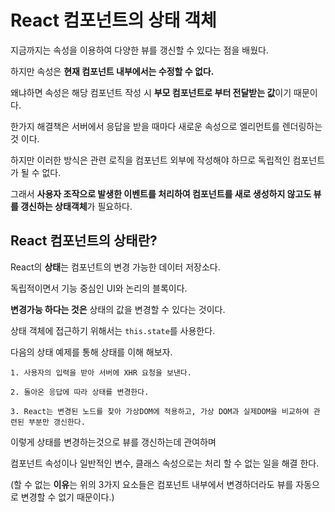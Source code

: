 # React 컴포넌트의 상태 객체

지금까지는 속성을 이용하여 다양한 뷰를 갱신할 수 있다는 점을 배웠다.

하지만 속성은 **현재 컴포넌트 내부에서는 수정할 수 없다.**

왜냐하면 속성은 해당 컴포넌트 작성 시 **부모 컴포넌트로 부터 전달받는 값**이기 때문이다.

한가지 해결책은 서버에서 응답을 받을 때마다 새로운 속성으로 엘리먼트를 렌더링하는 것 이다.

하지만 이러한 방식은 관련 로직을 컴포넌트 외부에 작성해야 하므로 독립적인 컴포넌트가 될 수 없다.

그래서 **사용자 조작으로 발생한 이벤트를 처리하여 컴포넌트를 새로 생성하지 않고도 뷰를 갱신하는 상태객체**가 필요하다.

## React 컴포넌트의 상태란?

React의 **상태**는 컴포넌트의 변경 가능한 데이터 저장소다. 

독립적이면서 기능 중심인 UI와 논리의 블록이다.

**변경가능 하다는 것은** 상태의 값을 변경할 수 있다는 것이다.

상태 객체에 접근하기 위해서는 ```this.state```를 사용한다.

다음의 상태 예제를 통해 상태를 이해 해보자.

```
1. 사용자의 입력을 받아 서버에 XHR 요청을 보낸다.

2. 돌아온 응답에 따라 상태를 변경한다.

3. React는 변경된 노드를 찾아 가상DOM에 적용하고, 가상 DOM과 실제DOM을 비교하여 관련된 부분만 갱신한다.
```

이렇게 상태를 변경하는것으로 뷰를 갱신하는데 관여하며

컴포넌트 속성이나 일반적인 변수, 클래스 속성으로는 처리 할 수 없는 일을 해결 한다.

(할 수 없는 **이유**는 위의 3가지 요소들은 컴포넌트 내부에서 변경하더라도 뷰를 자동으로 변경할 수 없기 때문이다.)
